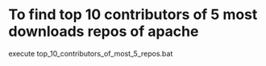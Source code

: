 # To find top 10 contributors of 5 most downloads repos of apache

execute top_10_contributors_of_most_5_repos.bat